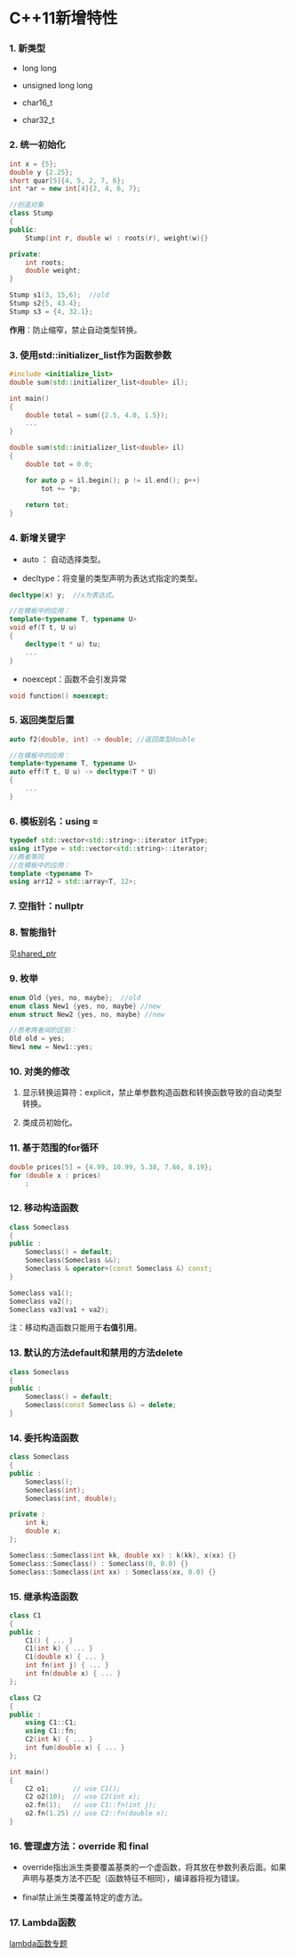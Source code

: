 # C++11新增特性

### 1. 新类型

+ long long

+ unsigned long long
  
+ char16_t
  
+ char32_t

### 2. 统一初始化

```c++
int x = {5};
double y {2.25};
short quar[5]{4, 5, 2, 7, 6};
int *ar = new int[4]{2, 4, 6, 7};

//创造对象
class Stump 
{
public:
    Stump(int r, double w) : roots(r), weight(w){}

private:
    int roots;
    double weight;
}

Stump s1(3, 15,6);  //old
Stump s2{5, 43.4};
Stump s3 = {4, 32.1};
```

**作用**：防止缩窄，禁止自动类型转换。

### 3. 使用std::initializer_list作为函数参数
```c++
#include <initialize_list>
double sum(std::initializer_list<double> il);

int main()
{
    double total = sum({2.5, 4.0, 1.5});
    ...
}

double sum(std::initializer_list<double> il)
{
    double tot = 0.0;

    for auto p = il.begin(); p != il.end(); p++)
        tot += *p;
    
    return tot;
}
```

### 4. 新增关键字

+ auto ： 自动选择类型。

+ decltype：将变量的类型声明为表达式指定的类型。

```c++
decltype(x) y;  //x为表达式。

//在模板中的应用：
template<typename T, typename U>
void ef(T t, U u)
{
    decltype(t * u) tu;
    ...
}
```

+ noexcept：函数不会引发异常

```c++
void function() noexcept;
```

### 5. 返回类型后置

```c++
auto f2(double, int) -> double; //返回类型double

//在模板中的应用：
template<typename T, typename U>
auto eff(T t, U u) -> decltype(T * U)
{
    ...
}
```

### 6. 模板别名：using =

```c++
typedef std::vector<std::string>::iterator itType; 
using itType = std::vector<std::string>::iterator;
//两者等同
//在模板中的应用：
template <typename T>
using arr12 = std::array<T, 12>;
```

### 7. 空指针：nullptr

### 8. 智能指针

见[shared_ptr](https://github.com/liner-lin/Cpp-notebook/blob/master/notes/shared_ptr.md)

### 9. 枚举

```c++
enum Old {yes, no, maybe};  //old
enum class New1 {yes, no, maybe} //new
enum struct New2 {yes, no, maybe} //new

//思考两者间的区别：
Old old = yes;
New1 new = New1::yes;
```

### 10. 对类的修改

1. 显示转换运算符：explicit，禁止单参数构造函数和转换函数导致的自动类型转换。

2. 类成员初始化。

### 11. 基于范围的for循环

```c++
double prices[5] = {4.99, 10.99, 5.38, 7.66, 8.19};
for (double x : prices)
    ;
```

### 12. 移动构造函数

```c++
class Someclass
{
public :
    Someclass() = default;
    Someclass(Someclass &&);
    Someclass & operator+(const Someclass &) const;
}

Someclass va1();
Someclass va2();
Someclass va3(va1 + va2);
```
注：移动构造函数只能用于**右值引用**。


### 13. 默认的方法default和禁用的方法delete

```c++
class Someclass
{
public :
    Someclass() = default;   
    Someclass(const Someclass &) = delete;
}
```

### 14. 委托构造函数
```c++
class Someclass
{
public : 
    Someclass();
    Someclass(int);
    Someclass(int, double);

private : 
    int k;
    double x;
};

Someclass::Someclass(int kk, double xx) : k(kk), x(xx) {}
Someclass::Someclass() : Someclass(0, 0.0) {}
Someclass::Someclass(int xx) : Someclass(xx, 0.0) {}
```

### 15. 继承构造函数
```c++
class C1
{
public :
    C1() { ... }
    C1(int k) { ... }
    C1(double x) { ... }
    int fn(int j) { ... }
    int fn(double x) { ... } 
};

class C2 
{
public :
    using C1::C1;
    using C1::fn;
    C2(int k) { ... }
    int fun(double x) { ... }
};

int main()
{
    C2 o1;      // use C1();
    C2 o2(10);  // use C2(int x);
    o2.fn(1);   // use C1::fn(int j);
    o2.fn(1.25) // use C2::fn(double x);
}
```

### 16. 管理虚方法：override 和 final

+ override指出派生类要覆盖基类的一个虚函数，将其放在参数列表后面。如果声明与基类方法不匹配（函数特征不相同），编译器将视为错误。

+ final禁止派生类覆盖特定的虚方法。

### 17. Lambda函数
[lambda函数专题](https://github.com/liner-lin/Cpp-notebook/blob/master/notes/lambda.md)





